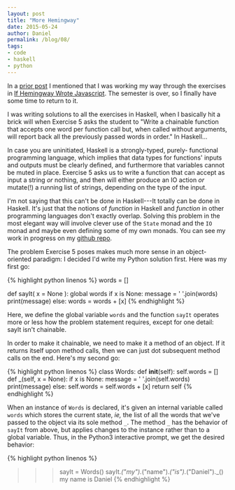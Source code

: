 ```yaml
---
layout: post
title: "More Hemingway"
date: 2015-05-24
author: Daniel
permalink: /blog/08/
tags:
- code
- haskell
- python
---
```


In a [prior post](/blog/05/) I mentioned that I was working my way
through the exercises in [If Hemingway Wrote Javascript][1]. The
semester is over, so I finally have some time to return to it.

  [1]: http://www.amazon.com/Hemingway-Wrote-JavaScript-Angus-Croll/dp/1593275854/ref=sr_1_1?ie=UTF8&qid=1422475515&sr=8-1&keywords=if+hemingway+wrote+javascript

<!--break-->

I was writing solutions to all the exercises in Haskell, when I
basically hit a brick will when Exercise 5 asks the student to "Write a
chainable function that accepts one word per function call but, when
called without arguments, will report back all the previously passed
words in order." In Haskell...

In case you are uninitiated, Haskell is a strongly-typed, purely-
functional programming language, which implies that data types for
functions' inputs and outputs must be clearly defined, and furthermore
that variables cannot be muted in place. Exercise 5 asks us to write a
function that can accept as input a string _or_ nothing, and then will
either produce an IO action _or_ mutate(!) a running list of strings,
depending on the type of the input.

I'm not saying that this can't be done in Haskell---It totally can be
done in Haskell. It's just that the notions of _function_ in Haskell and
_function_ in other programming languages don't exactly overlap. Solving
this problem in the most elegant way will involve clever use of the
`State` monad and the `IO` monad and maybe even defining some of my own
monads. You can see my work in progress on my [github
repo](http://github.com/friedbrice/hemingway).

The problem Exercise 5 poses makes much more sense in an object-oriented
paradigm: I decided I'd write my Python solution first. Here was my
first go:

{% highlight python linenos %}
words = []

def sayIt( x = None ):
    global words
    if x is None:
        message = ' '.join(words)
        print(message)
    else:
        words = words + [x]
{% endhighlight %}

Here, we define the global variable `words` and the function `sayIt`
operates more or less how the problem statement requires, except for one
detail: sayIt isn't chainable.

In order to make it chainable, we need to make it a method of an object.
If it returns itself upon method calls, then we can just dot subsequent
method calls on the end. Here's my second go:

{% highlight python linenos %}
class Words:
    def __init__(self):
        self.words = []
    def _(self, x = None):
        if x is None:
            message = ' '.join(self.words)
            print(message)
        else:
            self.words = self.words + [x]
        return self
{% endhighlight %}

When an instance of `Words` is declared, it's given an internal variable
called `words` which stores the current state, _ie,_ the list of all the
words that we've passed to the object via its sole method `_`. The
method `_` has the behavior of `sayIt` from above, but applies changes
to the instance rather than to a global variable. Thus, in the Python3
interactive prompt, we get the desired behavior:

{% highlight python linenos %}
>>> sayIt = Words()
>>> sayIt._("my")._("name")._("is")._("Daniel")._()
my name is Daniel
{% endhighlight %}
